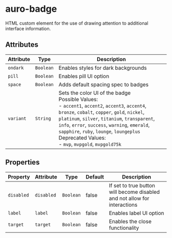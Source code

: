 # auro-badge

HTML custom element for the use of drawing attention to additional interface information.

## Attributes

| Attribute | Type      | Description                                      |
|-----------|-----------|--------------------------------------------------|
| `ondark`  | `Boolean` | Enables styles for dark backgrounds              |
| `pill`    | `Boolean` | Enables pill UI option                           |
| `space`   | `Boolean` | Adds default spacing spec to badges              |
| `variant` | `String`  | Sets the color UI of the badge<br />Possible Values:<br />- `accent1`, `accent2`, `accent3`, `accent4`, `bronze`, `cobalt`, `copper`, `gold`, `nickel`, `platinum`, `silver`, `titanium`, `transparent`, `info`, `error`, `success`, `warning`, `emerald`, `sapphire`, `ruby`, `lounge`, `loungeplus`<br />Deprecated Values:<br />- `mvp`, `mvpgold`, `mvpgold75k` |

## Properties

| Property   | Attribute  | Type      | Default | Description                                      |
|------------|------------|-----------|---------|--------------------------------------------------|
| `disabled` | `disabled` | `Boolean` | false   | If set to true button will become disabled and not allow for interactions |
| `label`    | `label`    | `Boolean` | false   | Enables label UI option                          |
| `target`   | `target`   | `Boolean` | false   | Enables the close functionality                  |
